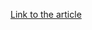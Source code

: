 [Link to the article](https://bi-zone.medium.com/stone-wolf-employs-meduza-stealer-to-hack-russian-companies-db3fd0e7af02?source=rss-3882bedad280------2)
